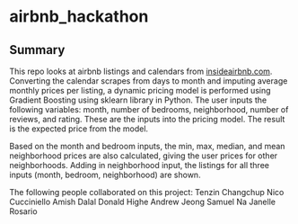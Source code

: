 # airbnb_hackathon

## Summary

This repo looks at airbnb listings and calendars from [insideairbnb.com](http://insideairbnb.com/get-the-data.html). Converting the calendar scrapes from days to month and imputing average monthly prices per listing, a dynamic pricing model is performed using Gradient Boosting using sklearn library in Python. The user inputs the following variables: month, number of bedrooms, neighborhood, number of reviews, and rating. These are the inputs into the pricing model. The result is the expected price from the model. 

Based on the month and bedroom inputs, the min, max, median, and mean neighborhood prices are also calculated, giving the user prices for other neighborhoods. Adding in neighborhood input, the listings for all three inputs (month, bedroom, neighborhood) are shown.

The following people collaborated on this project:
Tenzin Changchup
Nico Cucciniello
Amish Dalal
Donald Highe
Andrew Jeong
Samuel Na
Janelle Rosario



